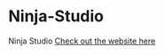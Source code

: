 # Ninja-Studio
Ninja Studio 
[Check out the website here](https://mayank0911.github.io/Ninja-Studio-Project/)
